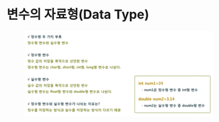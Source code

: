 # 변수의 자료형(Data Type)

<figure><img src="../../../../.gitbook/assets/image (6) (1).png" alt=""><figcaption></figcaption></figure>
